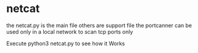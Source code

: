 # netcat
the netcat.py is the main file others are support file
the portcanner can be used only in a local network
to scan tcp ports only

Execute python3 netcat.py to see how it
Works

